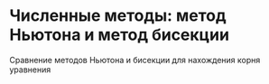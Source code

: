 # Численные методы: метод Ньютона и метод бисекции
Сравнение методов Ньютона и бисекции для нахождения корня уравнения
